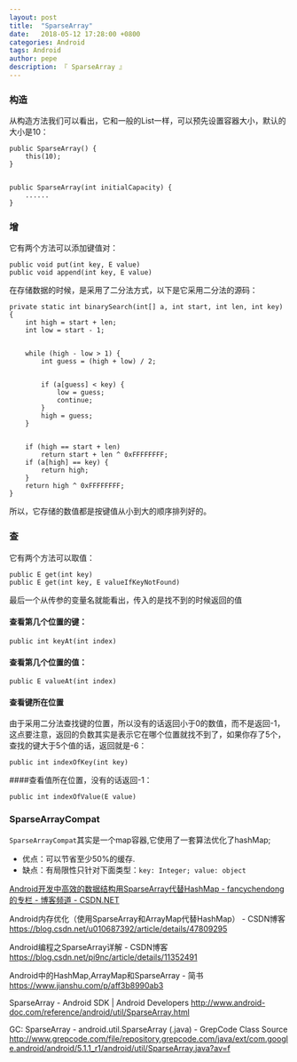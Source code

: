 ```yaml
---
layout: post
title:  "SparseArray"
date:   2018-05-12 17:28:00 +0800
categories: Android
tags: Android
author: pepe
description: 『 SparseArray 』
---
```

### **构造**
从构造方法我们可以看出，它和一般的List一样，可以预先设置容器大小，默认的大小是10：
```
public SparseArray() {  
    this(10);  
}  
  
  
public SparseArray(int initialCapacity) {  
    ......  
}  
```

### **增**
它有两个方法可以添加键值对：
```
public void put(int key, E value)  
public void append(int key, E value)   
```
在存储数据的时候，是采用了二分法方式，以下是它采用二分法的源码：
```
private static int binarySearch(int[] a, int start, int len, int key) {  
    int high = start + len;  
    int low = start - 1;  
  
  
    while (high - low > 1) {  
        int guess = (high + low) / 2;  
  
  
        if (a[guess] < key) {  
            low = guess;  
            continue;  
        }  
        high = guess;  
    }  
  
  
    if (high == start + len)  
        return start + len ^ 0xFFFFFFFF;  
    if (a[high] == key) {  
        return high;  
    }  
    return high ^ 0xFFFFFFFF;  
} 
```
所以，它存储的数值都是按键值从小到大的顺序排列好的。

### **查**
它有两个方法可以取值：
```
public E get(int key)  
public E get(int key, E valueIfKeyNotFound) 
``` 
最后一个从传参的变量名就能看出，传入的是找不到的时候返回的值

#### 查看第几个位置的键：
```
public int keyAt(int index)  
```
#### 查看第几个位置的值：
```
public E valueAt(int index)  
```
#### 查看键所在位置
由于采用二分法查找键的位置，所以没有的话返回小于0的数值，而不是返回-1，这点要注意，返回的负数其实是表示它在哪个位置就找不到了，如果你存了5个，查找的键大于5个值的话，返回就是-6：
```
public int indexOfKey(int key)  
```
####查看值所在位置，没有的话返回-1：
```
public int indexOfValue(E value) 
``` 
### SparseArrayCompat

`SparseArrayCompat`其实是一个map容器,它使用了一套算法优化了hashMap;

* 优点：可以节省至少50%的缓存.
* 缺点：有局限性只针对下面类型：`key: Integer; value: object`



[Android开发中高效的数据结构用SparseArray代替HashMap - fancychendong的专栏 - 博客频道 - CSDN.NET](http://blog.csdn.net/fancylovejava/article/details/45148325)

Android内存优化（使用SparseArray和ArrayMap代替HashMap） - CSDN博客
https://blog.csdn.net/u010687392/article/details/47809295

Android编程之SparseArray<E>详解 - CSDN博客
https://blog.csdn.net/pi9nc/article/details/11352491

Android中的HashMap,ArrayMap和SparseArray - 简书
https://www.jianshu.com/p/aff3b8990ab3

SparseArray - Android SDK | Android Developers
http://www.android-doc.com/reference/android/util/SparseArray.html

GC: SparseArray - android.util.SparseArray (.java) - GrepCode Class Source
http://www.grepcode.com/file/repository.grepcode.com/java/ext/com.google.android/android/5.1.1_r1/android/util/SparseArray.java?av=f